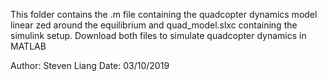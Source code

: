 This folder contains the .m file containing the quadcopter dynamics model linear
zed around the equilibrium and quad_model.slxc containing the simulink setup. 
Download both files to simulate quadcopter dynamics in MATLAB

Author: Steven Liang
Date: 03/10/2019
